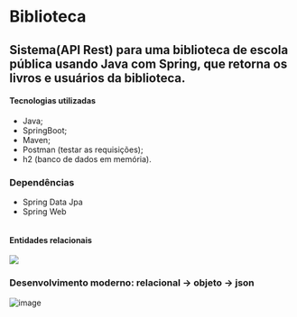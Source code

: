 # Biblioteca
## Sistema(API Rest) para uma biblioteca de escola pública usando Java com Spring, que retorna os livros e usuários da biblioteca.

#### Tecnologias utilizadas
- Java;
- SpringBoot;
- Maven;
- Postman (testar as requisições);
- h2 (banco de dados em memória).
 
 ### Dependências
  - Spring Data Jpa 
 - Spring Web 
 
```

```

#### Entidades relacionais

![](https://imgur.com/3A4MAql.png)

### Desenvolvimento moderno: relacional -> objeto -> json

![image](https://imgur.com/olTCfTF.png)

